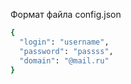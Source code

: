 Формат файла config.json

```bash
{
  "login": "username",
  "password": "passss",
  "domain": "@mail.ru"
}
```
